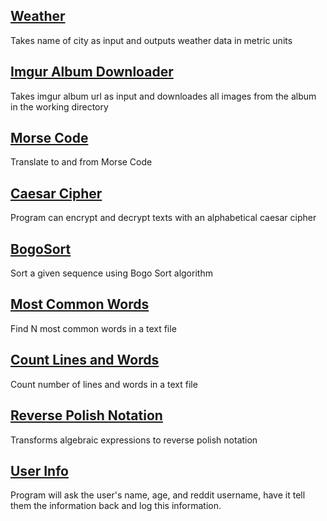 
<h2>
  <a href="https://github.com/SarthakU/DailyProgrammer/blob/master/Python/Daily064_difficult/Weather.py">Weather</a>
</h2>
Takes name of city as input and outputs weather data in metric units
</br>
<h2>
  <a href="https://github.com/SarthakU/DailyProgrammer/blob/master/Python/Daily025_diffucult/ImgurAlbumDownloader.py">Imgur Album Downloader</a>
</h2>
Takes imgur album url as input and downloades all images from the album in the working directory
<h2>
	<a href="https://github.com/SarthakU/DailyProgrammer/blob/master/Python/Daily007_easy/Morse.py">Morse Code</a>
</h2>
Translate to and from Morse Code
<h2>
	<a href="https://github.com/SarthakU/DailyProgrammer/blob/master/Python/Daily003_easy/Caesar.py">Caesar Cipher</a>
</h2>
Program can encrypt and decrypt texts with an alphabetical caesar cipher
<h2>
	<a href="https://github.com/SarthakU/DailyProgrammer/blob/master/Python/Daily034_intermediate/BogoSort.py">BogoSort</a>
</h2>
Sort a given sequence using Bogo Sort algorithm
<h2>
	<a href="https://github.com/SarthakU/DailyProgrammer/blob/master/Python/Daily070_easy/MostCommonWords.py">Most Common Words</a>
</h2>
Find N most common words in a text file
<h2>
	<a href="https://github.com/SarthakU/DailyProgrammer/blob/master/Python/Daily037_easy/CountLinesWords.py">Count Lines and Words</a>
</h2>
Count number of lines and words in a text file

<h2>
	<a href="https://github.com/SarthakU/DailyProgrammer/blob/master/Python/Daily038_intermediate/ReversePolishNotation.py">Reverse Polish Notation</a>
</h2>
Transforms algebraic expressions to reverse polish notation 
<h2>
	<a href="https://github.com/SarthakU/DailyProgrammer/blob/master/Python/Daily001_easy/UserInfo.py">User Info</a>
</h2>
Program will ask the user's name, age, and reddit username, have it tell them the information back and log this information.
